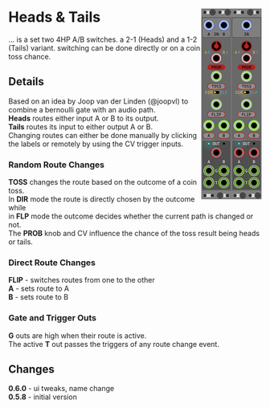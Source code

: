 # Heads & Tails <img align="right" src="images/tails_100.png"> <img align="right" src="images/heads_100.png">
... is a set two 4HP A/B switches. a 2-1 (Heads) and a 1-2 (Tails) variant.
switching can be done directly or on a coin toss chance.

## Details
Based on an idea by Joop van der Linden (@joopvl) to combine a bernoulli gate with an audio path.  
__Heads__ routes either input A or B to its output.  
__Tails__ routes its input to either output A or B.  
Changing routes can either be done manually by clicking the labels or remotely by using the CV trigger inputs.

### Random Route Changes
__TOSS__ changes the route based on the outcome of a coin toss.  
In __DIR__ mode the route is directly chosen by the outcome while  
in __FLP__ mode the outcome decides whether the current path is changed or not.  
The __PROB__ knob and CV influence the chance of the toss result being heads or tails.  

### Direct Route Changes  
__FLIP__ - switches routes from one to the other  
__A__ - sets route to A  
__B__ - sets route to B  

### Gate and Trigger Outs  
__G__ outs are high when their route is active.  
The active __T__ out passes the triggers of any route change event.  

## Changes  
__0.6.0__ - ui tweaks, name change  
__0.5.8__ - initial version  

